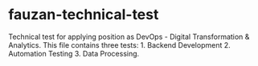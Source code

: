 # fauzan-technical-test
Technical test for applying position as DevOps - Digital Transformation &amp; Analytics. This file contains three tests: 1. Backend Development 2. Automation Testing 3. Data Processing.
